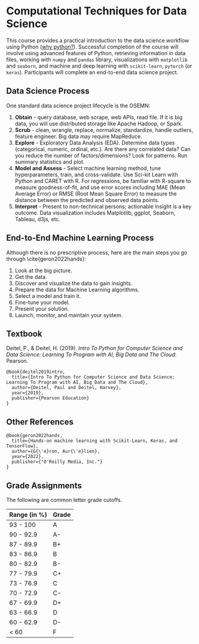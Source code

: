 # Computational Techniques for Data Science

This course provides a practical introduction to the data science workflow using Python ([why python?](https://www.tiobe.com/tiobe-index/)). Successful completion of the course will involve using advanced features of Python, retrieving information in data files, working with `numpy` and `pandas` library, visualizations with `matplotlib` and `seaborn`, and machine and deep learning with `scikit-learn`, `pytorch` (or `keras`).   Participants will complete an end-to-end data science project.  

 

## Data Science Process

One standard data science project lifecycle is the OSEMN:

1. **Obtain** - query database, web scrape, web APIs, read file.  If it is big data, you will use distributed storage like Apache Hadoop, or Spark. 
2. **Scrub** - clean, wrangle, replace, normalize, standardize, handle outliers, feature engineer. Big data may require MapReduce.
3. **Explore** - Exploratory Data Analysis (EDA).  Determine data types (categorical, numeric, ordinal, etc.).  Are there any correlated data?  Can you reduce the number of factors/dimensions?  Look for patterns.  Run summary statistics and plot.  
4. **Model and Assess** - Select machine learning method, tune hyperparameters, train, and cross-validate.  Use Sci-kit Learn with Python and CARET with R.  For regressions, be familiar with R-square to measure goodness-of-fit, and use error scores including MAE (Mean Average Error) or RMSE (Root Mean Square Error) to measure the distance between the predicted and observed data points.
5. **Interpret** - Present to non-technical persons; actionable insight is a key outcome.  Data visualization includes Matplotlib, ggplot, Seaborn, Tableau, d3js, etc.  


## End-to-End Machine Learning Process

Although there is no prescriptive process, here are the main steps you go through \cite{geron2022hands}:

1. Look at the big picture.
2. Get the data.
3. Discover and visualize the data to gain insights.
4. Prepare the data for Machine Learning algorithms.
5. Select a model and train it.
6. Fine-tune your model.
7. Present your solution.
8. Launch, monitor, and maintain your system.


## Textbook

Deitel, P., & Deitel, H. (2019). _Intro To Python for Computer Science and Data Science: Learning To Program with AI, Big Data and The Cloud_: Pearson.


```
@book{deitel2019intro,
  title={Intro To Python for Computer Science and Data Science: Learning To Program with AI, Big Data and The Cloud},
  author={Deitel, Paul and Deitel, Harvey},
  year={2019},
  publisher={Pearson Education}
}
```

## Other References
```
@book{geron2022hands,
  title={Hands-on machine learning with Scikit-Learn, Keras, and TensorFlow},
  author={G{\'e}ron, Aur{\'e}lien},
  year={2022},
  publisher={"O'Reilly Media, Inc."}
}
```

## Grade Assignments

The following are common letter grade cutoffs.


| Range (in %)                   | Grade |
|--------------------------------|--------|
| 93 - 100                       |   A    |
| 90 - 92.9                      |   A-   |
| 87 - 89.9                      |   B+   |
| 83 - 86.9                      |   B    |
| 80 - 82.9                      |   B-   |
| 77 - 79.9                      |   C+   |
| 73 - 76.9                      |   C    |
| 70 - 72.9                      |   C-   |
| 67 - 69.9                      |   D+   |
| 63 - 66.9                      |   D    |
| 60 - 62.9                      |   D-   |
| < 60                           |   F    |

